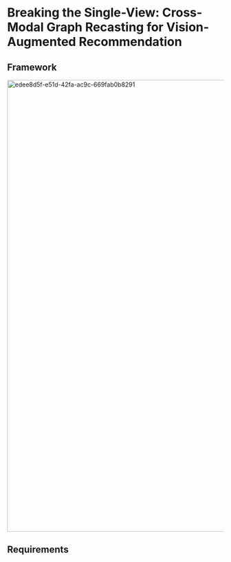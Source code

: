 # Breaking the Single-View: Cross-Modal Graph Recasting for Vision-Augmented Recommendation
## Framework
<img width="2856" height="1052" alt="edee8d5f-e51d-42fa-ac9c-669fab0b8291" src="https://github.com/user-attachments/assets/a7033603-83e6-4ed9-a9a7-0817add1abfc" />

## Requirements

